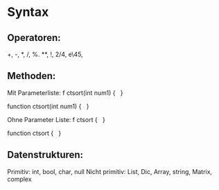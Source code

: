 # Syntax

## Operatoren:
+, -, *, /, %. **, !, 2/4, e\45,  
 
## Methoden:
Mit Parameterliste:
f ctsort(int num1) {
 
}

 
function ctsort(int num1) {
 
}

 
Ohne Parameter Liste:
f ctsort {
 
}

 
function ctsort {
 
}

 
## Datenstrukturen:
Primitiv: int, bool, char, null
Nicht primitiv: List, Dic, Array, string, Matrix, complex
